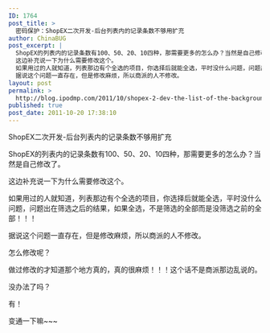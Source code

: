 ```yaml
---
ID: 1764
post_title: >
  密码保护：ShopEX二次开发-后台列表内的记录条数不够用扩充
author: ChinaBUG
post_excerpt: |
  ShopEX的列表内的记录条数有100、50、20、10四种，那需要更多的怎么办？当然是自己修改了。
  这边补充说一下为什么需要修改这个。
  如果用过的人就知道，列表那边有个全选的项目，你选择后就能全选，平时没什么问题，问题出在筛选之后的结果，如果全选，不是筛选的全部而是没筛选之前的全部！！！
  据说这个问题一直存在，但是修改麻烦，所以商派的人不修改。
layout: post
permalink: >
  http://blog.ipodmp.com/2011/10/shopex-2-dev-the-list-of-the-background-is-not-enough-to-expand-the-number-of-records.html
published: true
post_date: 2011-10-20 17:38:10
---
```

ShopEX二次开发-后台列表内的记录条数不够用扩充

ShopEX的列表内的记录条数有100、50、20、10四种，那需要更多的怎么办？当然是自己修改了。

这边补充说一下为什么需要修改这个。

如果用过的人就知道，列表那边有个全选的项目，你选择后就能全选，平时没什么问题，问题出在筛选之后的结果，如果全选，不是筛选的全部而是没筛选之前的全部！！！

据说这个问题一直存在，但是修改麻烦，所以商派的人不修改。

怎么修改呢？

做过修改的才知道那个地方真的，真的很麻烦！！！这个话不是商派那边乱说的。

没办法了吗？

有！

变通一下嘛~~~